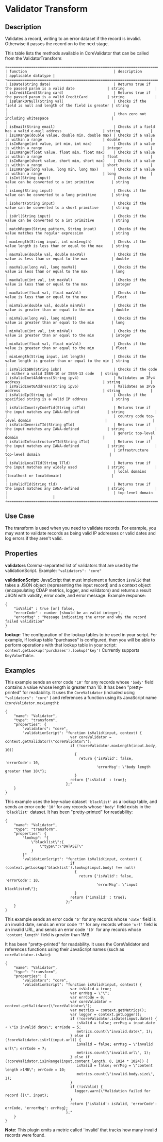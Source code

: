 # Validator Transform


Description
-----------
Validates a record, writing to an error dataset if the record is invalid.
Otherwise it passes the record on to the next stage.

This table lists the methods available in CoreValidator that can be called from the ValidatorTransform:

    +========================================================================================================================================+
    | function                                        | description                                                    | applicable datatype |
    +========================================================================================================================================+
    | isDate(String date)                             | Returns true if the passed param is a valid date               | string              |
    | isCreditCard(String card)                       | Returns true if the passed param is a valid CreditCard         | string              |
    | isBlankOrNull(String val)                       | Checks if the field is null and length of the field is greater | string              |
    |                                                 | than zero not including whitespace                             |                     |
    | isEmail(String email)                           | Checks if a field has a valid e-mail address                   | string              |
    | isInRange(double value, double min, double max) | Checks if a value is within a range                            | double              |
    | isInRange(int value, int min, int max)          | Checks if a value is within a range                            | integer             |
    | isInRange(float value, float min, float max)    | Checks if a value is within a range                            | float               |
    | isInRange(short value, short min, short max)    | Checks if a value is within a range                            | short               |
    | isInRange(long value, long min, long max)       | Checks if a value is within a range                            | long                |
    | isInt(String input)                             | Checks if the value can be converted to a int primitive        | string              |
    | isLong(String input)                            | Checks if the value can be converted to a long primitive       | string              |
    | isShort(String input)                           | Checks if the value can be converted to a short primitive      | string              |
    | isUrl(String input)                             | Checks if the value can be converted to a int primitive        | string              |
    | matchRegex(String pattern, String input)        | Checks if the value matches the regular expression             | string              |
    | maxLength(String input, int maxLength)          | Checks if the value length is less than or equal to the max    | string              |
    | maxValue(double val, double maxVal)             | Checks if the value is less than or equal to the max           | double              |
    | maxValue(long val, long maxVal)                 | Checks if the value is less than or equal to the max           | long                |
    | maxValue(int val, int maxVal)                   | Checks if the value is less than or equal to the max           | integer             |
    | maxValue(float val, float maxVal)               | Checks if the value is less than or equal to the max           | float               |
    | minValue(double val, double minVal)             | Checks if the value is greater than or equal to the min        | double              |
    | minValue(long val, long minVal)                 | Checks if the value is greater than or equal to the min        | long                |
    | minValue(int val, int minVal)                   | Checks if the value is greater than or equal to the min        | integer             |
    | minValue(float val, float minVal)               | Checks if the value is greater than or equal to the min        | float               |
    | minLength(String input, int length)             | Checks if the value length is greater than or equal to the min | string              |
    | isValidISBN(String isbn)                        | Checks if the code is either a valid ISBN-10 or ISBN-13 code   | string              |
    | isValidInet4Address(String ipv4)                | Validates an IPv4 address                                      | string              |
    | isValidInet6Address(String ipv6)                | Validates an IPv6 address                                      | string              |
    | isValidIp(String ip)                            | Checks if the specified string is a valid IP address           | string              |
    | isValidCountryCodeTid(String ccTld)             | Returns true if the input matches any IANA-defined             | string              |
    |                                                 | country code top-level domain                                  |                     |
    | isValidGenericTId(String gTld)                  | Returns true if the input matches any IANA-defined             | string              |
    |                                                 | generic top-level domain                                       |                     |
    | isValidInfrastructureTId(String iTld)           | Returns true if the input matches any IANA-defined             | string              |
    |                                                 | infrastructure top-level domain                                |                     |
    | isValidLocalTId(String lTld)                    | Returns true if the input matches any widely used              | string              |
    |                                                 | local domains (localhost or localdomain)                       |                     |
    | isValidTId(String tld)                          | Returns true if the input matches any IANA-defined             | string              |
    |                                                 | top-level domain                                               |                     |
    +========================================================================================================================================+


Use Case
--------
The transform is used when you need to validate records. For example, you may want to
validate records as being valid IP addresses or valid dates and log errors if they aren't
valid.


Properties
----------
**validators** Comma-separated list of validators that are used by the validationScript.
Example: ``"validators": "core"``

**validationScript:** JavaScript that must implement a function ``isValid`` that takes a JSON object
(representing the input record) and a context object (encapsulating CDAP metrics, logger, and validators)
and returns a result JSON with validity, error code, and error message.
Example response:

    {
        "isValid" : true [or] false,
        "errorCode" : number [should be an valid integer],
        "errorMsg" : "Message indicating the error and why the record failed validation"
    }

**lookup:** The configuration of the lookup tables to be used in your script.
For example, if lookup table "purchases" is configured, then you will be able to perform
operations with that lookup table in your script: ``context.getLookup('purchases').lookup('key')``
Currently supports ``KeyValueTable``.


Examples
--------
This example sends an error code ``'10'`` for any records whose ``'body'`` field contains
a value whose length is greater than 10. It has been "pretty-printed" for readability. It
uses the ``CoreValidator`` (included using ``"validators": "core"`` ) and references a
function using its JavaScript name (``coreValidator.maxLength``):

    {
        "name": "Validator",
        "type": "transform",
        "properties": {
            "validators": "core",
            "validationScript": "function isValid(input, context) {
                                  var coreValidator = context.getValidator(\"coreValidator\");
                                  if (!coreValidator.maxLength(input.body, 10))
                                    {
                                      return {'isValid': false, 'errorCode': 10,
                                              'errorMsg': \"body length greater than 10\"};
                                    }
                                  return {'isValid' : true};
                                };"
        }
    }

This example uses the key-value dataset ``'blacklist'`` as a lookup table, and sends an
error code ``'10'`` for any records whose ``'body'`` field exists in the ``'blacklist'``
dataset. It has been "pretty-printed" for readability:

    {
        "name": "Validator",
        "type": "transform",
        "properties": {
            "lookup": "{
                \"blacklist\":{
                    \"type\":\"DATASET\"
                }
            }"
            "validationScript": "function isValid(input, context) {
                                  if (context.getLookup('blacklist').lookup(input.body) !== null)
                                    {
                                      return {'isValid': false, 'errorCode': 10,
                                              'errorMsg': \"input blacklisted\"};
                                    }
                                  return {'isValid' : true};
                                };"
        }
    }

This example sends an error code ``'5'`` for any records whose ``'date'`` field is an
invalid date, sends an error code ``'7'`` for any records whose ``'url'`` field is an
invalid URL, and sends an error code ``'10'`` for any records whose ``'content_length'``
field is greater than 1MB.

It has been "pretty-printed" for readability. It uses the CoreValidator and references functions 
using their JavaScript names (such as ``coreValidator.isDate``):

    {
        "name": "Validator",
        "type": "transform",
        "properties": {
            "validators": "core",
            "validationScript": "function isValid(input, context) {
                                  var isValid = true;
                                  var errMsg = \"\";
                                  var errCode = 0;
                                  var coreValidator = context.getValidator(\"coreValidator\");
                                  var metrics = context.getMetrics();
                                  var logger = context.getLogger();
                                  if (!coreValidator.isDate(input.date)) {
                                     isValid = false; errMsg = input.date + \"is invalid date\"; errCode = 5;
                                     metrics.count(\"invalid.date\", 1);
                                  } else if (!coreValidator.isUrl(input.url)) {
                                     isValid = false; errMsg = \"invalid url\"; errCode = 7;
                                     metrics.count(\"invalid.url\", 1);
                                  } else if (!coreValidator.isInRange(input.content_length, 0, 1024 * 1024)) {
                                     isValid = false; errMsg = \"content length >1MB\"; errCode = 10;
                                     metrics.count(\"invalid.body.size\", 1);
                                  }
                                  if (!isValid) {
                                    logger.warn(\"Validation failed for record {}\", input);
                                  }
                                  return {'isValid': isValid, 'errorCode': errCode, 'errorMsg': errMsg};
                                };"
        }
    }

**Note:** This plugin emits a metric called 'invalid' that tracks how many invalid records were found.
